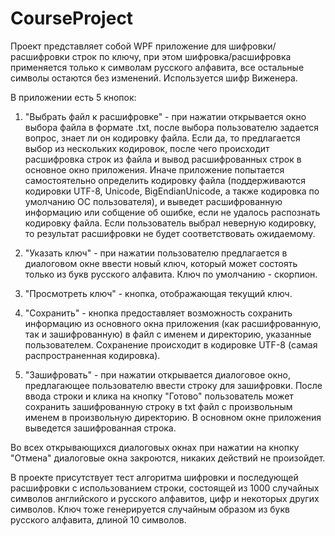 # CourseProject
Проект представляет собой WPF приложение для шифровки/расшифровки строк по ключу,
при этом шифровка/расшифровка применяется только к символам русского алфавита, все остальные символы остаются без изменений.
Используется шифр Виженера.

В приложении есть 5 кнопок:

1) "Выбрать файл к расшифровке" - при нажатии открывается окно выбора файла в формате .txt,
после выбора пользователю задается вопрос, знает ли он кодировку файла. Если да, то предлагается выбор из нескольких кодировок,
после чего происходит расшифровка строк из файла и вывод расшифрованных строк в основное окно приложения. Иначе приложение попытается самостоятельно определить кодировку файла
(поддерживаются кодировки UTF-8, Unicode, BigEndianUnicode, а также кодировка по умолчанию ОС пользователя), и выведет расшифрованную информацию или собщение об ошибке, 
если не удалось распознать кодировку файла. Если пользователь выбрал неверную кодировку, то результат расшифровки не будет соответствовать ожидаемому.

2) "Указать ключ" - при нажатии пользователю предлагается в диалоговом окне ввести новый ключ, который может состоять только из букв русского алфавита.
Ключ по умолчанию - скорпион.

3) "Просмотреть ключ" - кнопка, отображающая текущий ключ.

4) "Сохранить" - кнопка предоставляет возможность сохранить информацию из основного окна приложения (как расшифрованную, так и зашифрованную)
в файл с именем и директорию, указанные пользователем.
Сохранение происходит в кодировке UTF-8 (самая распространенная кодировка).

5) "Зашифровать" - при нажатии открывается диалоговое окно, предлагающее пользователю ввести строку для зашифровки.
После ввода строки и клика на кнопку "Готово" пользователь может сохранить зашифрованную строку в txt файл с произвольным именем в произвольную директорию.
В основном окне приложения выведется зашифрованная строка.

Во всех открывающихся диалоговых окнах при нажатии на кнопку "Отмена" диалоговые окна закроются, никаких действий не произойдет.

В проекте присутствует тест алгоритма шифровки и последующей расшифровки с использованием строки,
состоящей из 1000 случайных символов английского и русского алфавитов, цифр и некоторых других символов.
Ключ тоже генерируется случайным образом из букв русского алфавита, длиной 10 символов.
